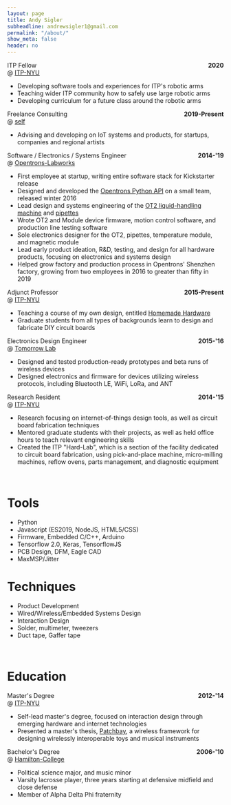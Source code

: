 ```yaml
---
layout: page
title: Andy Sigler
subheadline: andrewsigler1@gmail.com
permalink: "/about/"
show_meta: false
header: no
---
```

<style type="text/css">
    .dateRight {
        float: right;
        font-weight: bold;
        margin-left:20px;
    }
    .textWidth {
        width: fit-content;
    }
    .{
        background-color: rgb(253,253,253);
    }
</style>
<div class="thing" style="width: 100%; max-width: 650px">
    <div>
        <span class="subheadline">ITP Fellow</span>
        <span class="dateRight">2020</span><br />
        <span class="subheadline">@ <a href="https://tisch.nyu.edu/itp">ITP-NYU</a></span>
        <ul>
            <li class="textWidth">Developing software tools and experiences for ITP's robotic arms</li>
            <li class="textWidth">Teaching wider ITP community how to safely use large robotic arms</li>
            <li class="textWidth">Developing curriculum for a future class around the robotic arms</li>
        </ul>
    </div>
    <div>
        <span class="subheadline">Freelance Consulting</span>
        <span class="dateRight">2019-Present</span><br />
        <span class="subheadline">@ <a href="{{site.url}}">self</a></span>
        <ul>
            <li class="textWidth">Advising and developing on IoT systems and products, for startups, companies and regional artists</li>
        </ul>
    </div>
    <div>
        <span class="subheadline">Software / Electronics / Systems Engineer</span>
        <span class="dateRight">2014-'19</span><br />
        <span class="subheadline">@ <a href="https://opentrons.com">Opentrons-Labworks</a></span>
        <ul>
            <li class="textWidth">First employee at startup, writing entire software stack for Kickstarter release</li>
            <li class="textWidth">Designed and developed the <a href="https://github.com/Opentrons/opentrons">Opentrons Python API</a> on a small team, released winter 2016</li>
            <li class="textWidth">Lead design and systems engineering of the <a href="https://opentrons.com/ot-2">OT2 liquid-handling machine</a> and <a href="https://opentrons.com/pipettes">pipettes</a></li>
            <li class="textWidth">Wrote OT2 and Module device firmware, motion control software, and production line testing software</li>
            <li class="textWidth">Sole electronics designer for the OT2, pipettes, temperature module, and magnetic module</li>
            <li class="textWidth">Lead early product ideation, R&D, testing, and design for all hardware products, focusing on electronics and systems design</li>
            <li class="textWidth">Helped grow factory and production process in Opentrons' Shenzhen factory, growing from two employees in 2016 to greater than fifty in 2019</li>
        </ul>
    </div>
    <div>
        <span class="subheadline">Adjunct Professor</span>
        <span class="dateRight">2015-Present</span><br />
        <span class="subheadline">@ <a href="https://tisch.nyu.edu/itp">ITP-NYU</a></span>
        <ul>
            <li class="textWidth">Teaching a course of my own design, entitled <a href="https://homemadehardware.com">Homemade Hardware</a></li>
            <li class="textWidth">Graduate students from all types of backgrounds learn to design and fabricate DIY circuit boards</li>
        </ul>
    </div>
    <div>
        <span class="subheadline">Electronics Design Engineer</span>
        <span class="dateRight">2015-'16</span><br />
        <span class="subheadline">@ <a href="https://tomorrow-lab.com">Tomorrow Lab</a></span>
        <ul>
            <li class="textWidth">Designed and tested production-ready prototypes and beta runs of wireless devices</li>
            <li class="textWidth">Designed electronics and firmware for devices utilizing wireless protocols, including Bluetooth LE, WiFi, LoRa, and ANT</li>
        </ul>
    </div>
    <div>
        <span class="subheadline">Research Resident</span>
        <span class="dateRight">2014-'15</span><br />
        <span class="subheadline">@ <a href="https://tisch.nyu.edu/itp">ITP-NYU</a></span>
        <ul>
            <li class="textWidth">Research focusing on internet-of-things design tools, as well as circuit board fabrication techniques</li>
            <li class="textWidth">Mentored graduate students with their projects, as well as held office hours to teach relevant engineering skills</li>
            <li class="textWidth">Created the ITP "Hard-Lab", which is a section of the facility dedicated to circuit board fabrication, using pick-and-place machine, micro-milling machines, reflow ovens, parts management, and diagnostic equipment</li>
        </ul>
    </div>
    <br />
    <h1><span class="matchbook">Tools</span></h1>
    <div>
        <ul>
            <li class="textWidth">Python</li>
            <li class="textWidth">Javascript (ES2019, NodeJS, HTML5/CSS)</li>
            <li class="textWidth">Firmware, Embedded C/C++, Arduino</li>
            <li class="textWidth">Tensorflow 2.0, Keras, TensorflowJS</li>
            <li class="textWidth">PCB Design, DFM, Eagle CAD</li>
            <li class="textWidth">MaxMSP/Jitter</li>
        </ul>
    </div>
    <h1><span class="matchbook">Techniques</span></h1>
    <div>
        <ul>
            <li class="textWidth">Product Development</li>
            <li class="textWidth">Wired/Wireless/Embedded Systems Design</li>
            <li class="textWidth">Interaction Design</li>
            <li class="textWidth">Solder, multimeter, tweezers</li>
            <li class="textWidth">Duct tape, Gaffer tape</li>
        </ul>
    </div>
    <br />
    <h1><span class="matchbook">Education</span></h1>
    <div>
        <span class="subheadline">Master's Degree</span>
        <span class="dateRight">2012-'14</span><br />
        <span class="subheadline">@ <a href="https://tisch.nyu.edu/itp">ITP-NYU</a></span>
        <ul>
            <li class="textWidth">Self-lead master's degree, focused on interaction design through emerging hardware and internet technologies</li>
            <li class="textWidth">Presented a master's thesis, <a href="{{site.url}}/patchbay">Patchbay</a>, a wireless framework for designing wirelessly interoperable toys and musical instruments</li>
        </ul>
    </div>
    <div>
        <span class="subheadline">Bachelor's Degree</span>
        <span class="dateRight">2006-'10</span><br />
        <span class="subheadline">@ <a href="https://www.hamilton.edu">Hamilton-College</a></span>
        <ul>
            <li class="textWidth">Political science major, and music minor</li>
            <li class="textWidth">Varsity lacrosse player, three years starting at defensive midfield and close defense</li>
            <li class="textWidth">Member of Alpha Delta Phi fraternity</li>
        </ul>
    </div>
</div>
